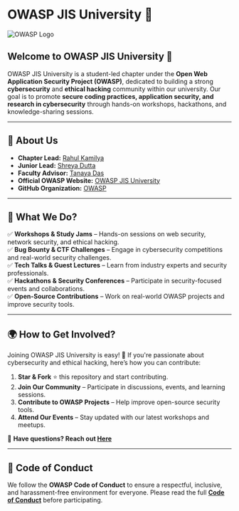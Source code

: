 # **OWASP JIS University** 🚀  

![OWASP Logo](https://github.com/OWASP/www-jis-university-student-chapter/blob/main/assets/images/OWASP%20JISU.jpg)  

## **Welcome to OWASP JIS University** 🎉  
OWASP JIS University is a student-led chapter under the **Open Web Application Security Project (OWASP)**, dedicated to building a strong **cybersecurity** and **ethical hacking** community within our university. Our goal is to promote **secure coding practices, application security, and research in cybersecurity** through hands-on workshops, hackathons, and knowledge-sharing sessions.  

---

## **🌟 About Us**  
- **Chapter Lead:** [Rahul Kamilya](https://www.linkedin.com/in/rahulkamilya/)
- **Junior Lead:** [Shreya Dutta](https://www.linkedin.com/in/shreya-dutta-cybersecurity/) 
- **Faculty Advisor:** [Tanaya Das](#)  
- **Official OWASP Website:** [OWASP JIS University](https://owasp.org/www-chapter-jis-university-student-chapter/)  
- **GitHub Organization:** [OWASP](https://github.com/OWASP)  

---

## **📌 What We Do?**  
✅ **Workshops & Study Jams** – Hands-on sessions on web security, network security, and ethical hacking.  
✅ **Bug Bounty & CTF Challenges** – Engage in cybersecurity competitions and real-world security challenges.  
✅ **Tech Talks & Guest Lectures** – Learn from industry experts and security professionals.  
✅ **Hackathons & Security Conferences** – Participate in security-focused events and collaborations.  
✅ **Open-Source Contributions** – Work on real-world OWASP projects and improve security tools.  

---

## **🌍 How to Get Involved?**  
Joining OWASP JIS University is easy! 🚀 If you're passionate about cybersecurity and ethical hacking, here’s how you can contribute:  

1. **Star & Fork** ⭐ this repository and start contributing.  
2. **Join Our Community** – Participate in discussions, events, and learning sessions.  
3. **Contribute to OWASP Projects** – Help improve open-source security tools.  
4. **Attend Our Events** – Stay updated with our latest workshops and meetups.  

📩 **Have questions? Reach out [Here](mailto:rahul.kamilya@owasp.org)**  

---

## **📜 Code of Conduct**  
We follow the **OWASP Code of Conduct** to ensure a respectful, inclusive, and harassment-free environment for everyone. Please read the full **[Code of Conduct](https://owasp.org/www-policy/legal/#code-of-conduct)** before participating.  

